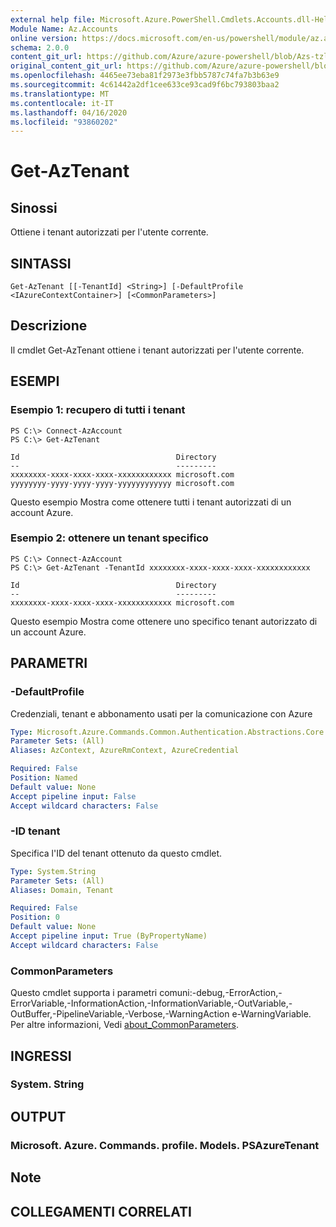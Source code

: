 ```yaml
---
external help file: Microsoft.Azure.PowerShell.Cmdlets.Accounts.dll-Help.xml
Module Name: Az.Accounts
online version: https://docs.microsoft.com/en-us/powershell/module/az.accounts/get-aztenant
schema: 2.0.0
content_git_url: https://github.com/Azure/azure-powershell/blob/Azs-tzl/src/Accounts/Accounts/help/Get-AzTenant.md
original_content_git_url: https://github.com/Azure/azure-powershell/blob/Azs-tzl/src/Accounts/Accounts/help/Get-AzTenant.md
ms.openlocfilehash: 4465ee73eba81f2973e3fbb5787c74fa7b3b63e9
ms.sourcegitcommit: 4c61442a2df1cee633ce93cad9f6bc793803baa2
ms.translationtype: MT
ms.contentlocale: it-IT
ms.lasthandoff: 04/16/2020
ms.locfileid: "93860202"
---
```

# Get-AzTenant

## Sinossi
Ottiene i tenant autorizzati per l'utente corrente.

## SINTASSI

```
Get-AzTenant [[-TenantId] <String>] [-DefaultProfile <IAzureContextContainer>] [<CommonParameters>]
```

## Descrizione
Il cmdlet Get-AzTenant ottiene i tenant autorizzati per l'utente corrente.

## ESEMPI

### Esempio 1: recupero di tutti i tenant
```
PS C:\> Connect-AzAccount
PS C:\> Get-AzTenant

Id                                   Directory
--                                   ---------
xxxxxxxx-xxxx-xxxx-xxxx-xxxxxxxxxxxx microsoft.com
yyyyyyyy-yyyy-yyyy-yyyy-yyyyyyyyyyyy microsoft.com
```

Questo esempio Mostra come ottenere tutti i tenant autorizzati di un account Azure.

### Esempio 2: ottenere un tenant specifico
```
PS C:\> Connect-AzAccount
PS C:\> Get-AzTenant -TenantId xxxxxxxx-xxxx-xxxx-xxxx-xxxxxxxxxxxx

Id                                   Directory
--                                   ---------
xxxxxxxx-xxxx-xxxx-xxxx-xxxxxxxxxxxx microsoft.com
```

Questo esempio Mostra come ottenere uno specifico tenant autorizzato di un account Azure.

## PARAMETRI

### -DefaultProfile
Credenziali, tenant e abbonamento usati per la comunicazione con Azure

```yaml
Type: Microsoft.Azure.Commands.Common.Authentication.Abstractions.Core.IAzureContextContainer
Parameter Sets: (All)
Aliases: AzContext, AzureRmContext, AzureCredential

Required: False
Position: Named
Default value: None
Accept pipeline input: False
Accept wildcard characters: False
```

### -ID tenant
Specifica l'ID del tenant ottenuto da questo cmdlet.

```yaml
Type: System.String
Parameter Sets: (All)
Aliases: Domain, Tenant

Required: False
Position: 0
Default value: None
Accept pipeline input: True (ByPropertyName)
Accept wildcard characters: False
```

### CommonParameters
Questo cmdlet supporta i parametri comuni:-debug,-ErrorAction,-ErrorVariable,-InformationAction,-InformationVariable,-OutVariable,-OutBuffer,-PipelineVariable,-Verbose,-WarningAction e-WarningVariable. Per altre informazioni, Vedi [about_CommonParameters](http://go.microsoft.com/fwlink/?LinkID=113216).

## INGRESSI

### System. String

## OUTPUT

### Microsoft. Azure. Commands. profile. Models. PSAzureTenant

## Note

## COLLEGAMENTI CORRELATI
